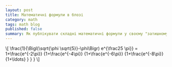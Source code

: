 ```yaml
---
layout: post
title: Математичні формули в блозі
category: math
tags: math blog
published: false
summary: Як публікувати складні математичні формули у своєму "затишному бложику"
---
```

<div>
\[ \frac{1}{\Bigl(\sqrt{\phi \sqrt{5}}-\phi\Bigr) e^{\frac25 \pi}} =
1+\frac{e^{-2\pi}} {1+\frac{e^{-4\pi}} {1+\frac{e^{-6\pi}}
{1+\frac{e^{-8\pi}} {1+\ldots} } } } \]
</div>
